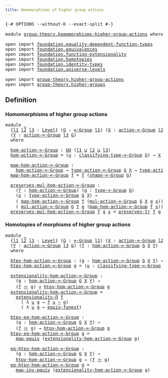 ```yaml
---
title: Homomorphisms of higher group actions
---
```


<pre class="Agda"><a id="63" class="Symbol">{-#</a> <a id="67" class="Keyword">OPTIONS</a> <a id="75" class="Pragma">--without-K</a> <a id="87" class="Pragma">--exact-split</a> <a id="101" class="Symbol">#-}</a>

<a id="106" class="Keyword">module</a> <a id="113" href="group-theory.homomorphisms-higher-group-actions.html" class="Module">group-theory.homomorphisms-higher-group-actions</a> <a id="161" class="Keyword">where</a>

<a id="168" class="Keyword">open</a> <a id="173" class="Keyword">import</a> <a id="180" href="foundation.equality-dependent-function-types.html" class="Module">foundation.equality-dependent-function-types</a>
<a id="225" class="Keyword">open</a> <a id="230" class="Keyword">import</a> <a id="237" href="foundation.equivalences.html" class="Module">foundation.equivalences</a>
<a id="261" class="Keyword">open</a> <a id="266" class="Keyword">import</a> <a id="273" href="foundation.function-extensionality.html" class="Module">foundation.function-extensionality</a>
<a id="308" class="Keyword">open</a> <a id="313" class="Keyword">import</a> <a id="320" href="foundation.homotopies.html" class="Module">foundation.homotopies</a>
<a id="342" class="Keyword">open</a> <a id="347" class="Keyword">import</a> <a id="354" href="foundation.identity-types.html" class="Module">foundation.identity-types</a>
<a id="380" class="Keyword">open</a> <a id="385" class="Keyword">import</a> <a id="392" href="foundation.universe-levels.html" class="Module">foundation.universe-levels</a>

<a id="420" class="Keyword">open</a> <a id="425" class="Keyword">import</a> <a id="432" href="group-theory.higher-group-actions.html" class="Module">group-theory.higher-group-actions</a>
<a id="466" class="Keyword">open</a> <a id="471" class="Keyword">import</a> <a id="478" href="group-theory.higher-groups.html" class="Module">group-theory.higher-groups</a>
</pre>
## Definition

### Homomorphisms of higher group actions

<pre class="Agda"><a id="576" class="Keyword">module</a> <a id="583" href="group-theory.homomorphisms-higher-group-actions.html#583" class="Module">_</a>
  <a id="587" class="Symbol">{</a><a id="588" href="group-theory.homomorphisms-higher-group-actions.html#588" class="Bound">l1</a> <a id="591" href="group-theory.homomorphisms-higher-group-actions.html#591" class="Bound">l2</a> <a id="594" href="group-theory.homomorphisms-higher-group-actions.html#594" class="Bound">l3</a> <a id="597" class="Symbol">:</a> <a id="599" href="Agda.Primitive.html#597" class="Postulate">Level</a><a id="604" class="Symbol">}</a> <a id="606" class="Symbol">(</a><a id="607" href="group-theory.homomorphisms-higher-group-actions.html#607" class="Bound">G</a> <a id="609" class="Symbol">:</a> <a id="611" href="group-theory.higher-groups.html#1626" class="Function">∞-Group</a> <a id="619" href="group-theory.homomorphisms-higher-group-actions.html#588" class="Bound">l1</a><a id="621" class="Symbol">)</a> <a id="623" class="Symbol">(</a><a id="624" href="group-theory.homomorphisms-higher-group-actions.html#624" class="Bound">X</a> <a id="626" class="Symbol">:</a> <a id="628" href="group-theory.higher-group-actions.html#367" class="Function">action-∞-Group</a> <a id="643" href="group-theory.homomorphisms-higher-group-actions.html#591" class="Bound">l2</a> <a id="646" href="group-theory.homomorphisms-higher-group-actions.html#607" class="Bound">G</a><a id="647" class="Symbol">)</a>
  <a id="651" class="Symbol">(</a><a id="652" href="group-theory.homomorphisms-higher-group-actions.html#652" class="Bound">Y</a> <a id="654" class="Symbol">:</a> <a id="656" href="group-theory.higher-group-actions.html#367" class="Function">action-∞-Group</a> <a id="671" href="group-theory.homomorphisms-higher-group-actions.html#594" class="Bound">l3</a> <a id="674" href="group-theory.homomorphisms-higher-group-actions.html#607" class="Bound">G</a><a id="675" class="Symbol">)</a>
  <a id="679" class="Keyword">where</a>

  <a id="688" href="group-theory.homomorphisms-higher-group-actions.html#688" class="Function">hom-action-∞-Group</a> <a id="707" class="Symbol">:</a> <a id="709" href="foundation-core.universe-levels.html#235" class="Primitive">UU</a> <a id="712" class="Symbol">(</a><a id="713" href="group-theory.homomorphisms-higher-group-actions.html#588" class="Bound">l1</a> <a id="716" href="Agda.Primitive.html#810" class="Primitive Operator">⊔</a> <a id="718" href="group-theory.homomorphisms-higher-group-actions.html#591" class="Bound">l2</a> <a id="721" href="Agda.Primitive.html#810" class="Primitive Operator">⊔</a> <a id="723" href="group-theory.homomorphisms-higher-group-actions.html#594" class="Bound">l3</a><a id="725" class="Symbol">)</a>
  <a id="729" href="group-theory.homomorphisms-higher-group-actions.html#688" class="Function">hom-action-∞-Group</a> <a id="748" class="Symbol">=</a> <a id="750" class="Symbol">(</a><a id="751" href="group-theory.homomorphisms-higher-group-actions.html#751" class="Bound">u</a> <a id="753" class="Symbol">:</a> <a id="755" href="group-theory.higher-groups.html#1885" class="Function">classifying-type-∞-Group</a> <a id="780" href="group-theory.homomorphisms-higher-group-actions.html#607" class="Bound">G</a><a id="781" class="Symbol">)</a> <a id="783" class="Symbol">→</a> <a id="785" href="group-theory.homomorphisms-higher-group-actions.html#624" class="Bound">X</a> <a id="787" href="group-theory.homomorphisms-higher-group-actions.html#751" class="Bound">u</a> <a id="789" class="Symbol">→</a> <a id="791" href="group-theory.homomorphisms-higher-group-actions.html#652" class="Bound">Y</a> <a id="793" href="group-theory.homomorphisms-higher-group-actions.html#751" class="Bound">u</a>

  <a id="798" href="group-theory.homomorphisms-higher-group-actions.html#798" class="Function">map-hom-action-∞-Group</a> <a id="821" class="Symbol">:</a>
    <a id="827" href="group-theory.homomorphisms-higher-group-actions.html#688" class="Function">hom-action-∞-Group</a> <a id="846" class="Symbol">→</a> <a id="848" href="group-theory.higher-group-actions.html#588" class="Function">type-action-∞-Group</a> <a id="868" href="group-theory.homomorphisms-higher-group-actions.html#607" class="Bound">G</a> <a id="870" href="group-theory.homomorphisms-higher-group-actions.html#624" class="Bound">X</a> <a id="872" class="Symbol">→</a> <a id="874" href="group-theory.higher-group-actions.html#588" class="Function">type-action-∞-Group</a> <a id="894" href="group-theory.homomorphisms-higher-group-actions.html#607" class="Bound">G</a> <a id="896" href="group-theory.homomorphisms-higher-group-actions.html#652" class="Bound">Y</a>
  <a id="900" href="group-theory.homomorphisms-higher-group-actions.html#798" class="Function">map-hom-action-∞-Group</a> <a id="923" href="group-theory.homomorphisms-higher-group-actions.html#923" class="Bound">f</a> <a id="925" class="Symbol">=</a> <a id="927" href="group-theory.homomorphisms-higher-group-actions.html#923" class="Bound">f</a> <a id="929" class="Symbol">(</a><a id="930" href="group-theory.higher-groups.html#2004" class="Function">shape-∞-Group</a> <a id="944" href="group-theory.homomorphisms-higher-group-actions.html#607" class="Bound">G</a><a id="945" class="Symbol">)</a>

  <a id="950" href="group-theory.homomorphisms-higher-group-actions.html#950" class="Function">preserves-mul-hom-action-∞-Group</a> <a id="983" class="Symbol">:</a>
    <a id="989" class="Symbol">(</a><a id="990" href="group-theory.homomorphisms-higher-group-actions.html#990" class="Bound">f</a> <a id="992" class="Symbol">:</a> <a id="994" href="group-theory.homomorphisms-higher-group-actions.html#688" class="Function">hom-action-∞-Group</a><a id="1012" class="Symbol">)</a> <a id="1014" class="Symbol">(</a><a id="1015" href="group-theory.homomorphisms-higher-group-actions.html#1015" class="Bound">g</a> <a id="1017" class="Symbol">:</a> <a id="1019" href="group-theory.higher-groups.html#2808" class="Function">type-∞-Group</a> <a id="1032" href="group-theory.homomorphisms-higher-group-actions.html#607" class="Bound">G</a><a id="1033" class="Symbol">)</a>
    <a id="1039" class="Symbol">(</a><a id="1040" href="group-theory.homomorphisms-higher-group-actions.html#1040" class="Bound">x</a> <a id="1042" class="Symbol">:</a> <a id="1044" href="group-theory.higher-group-actions.html#588" class="Function">type-action-∞-Group</a> <a id="1064" href="group-theory.homomorphisms-higher-group-actions.html#607" class="Bound">G</a> <a id="1066" href="group-theory.homomorphisms-higher-group-actions.html#624" class="Bound">X</a><a id="1067" class="Symbol">)</a> <a id="1069" class="Symbol">→</a>
    <a id="1075" class="Symbol">(</a> <a id="1077" href="group-theory.homomorphisms-higher-group-actions.html#798" class="Function">map-hom-action-∞-Group</a> <a id="1100" href="group-theory.homomorphisms-higher-group-actions.html#990" class="Bound">f</a> <a id="1102" class="Symbol">(</a><a id="1103" href="group-theory.higher-group-actions.html#663" class="Function">mul-action-∞-Group</a> <a id="1122" href="group-theory.homomorphisms-higher-group-actions.html#607" class="Bound">G</a> <a id="1124" href="group-theory.homomorphisms-higher-group-actions.html#624" class="Bound">X</a> <a id="1126" href="group-theory.homomorphisms-higher-group-actions.html#1015" class="Bound">g</a> <a id="1128" href="group-theory.homomorphisms-higher-group-actions.html#1040" class="Bound">x</a><a id="1129" class="Symbol">))</a> <a id="1132" href="foundation-core.identity-types.html#1865" class="Function Operator">＝</a>
    <a id="1138" class="Symbol">(</a> <a id="1140" href="group-theory.higher-group-actions.html#663" class="Function">mul-action-∞-Group</a> <a id="1159" href="group-theory.homomorphisms-higher-group-actions.html#607" class="Bound">G</a> <a id="1161" href="group-theory.homomorphisms-higher-group-actions.html#652" class="Bound">Y</a> <a id="1163" href="group-theory.homomorphisms-higher-group-actions.html#1015" class="Bound">g</a> <a id="1165" class="Symbol">(</a><a id="1166" href="group-theory.homomorphisms-higher-group-actions.html#798" class="Function">map-hom-action-∞-Group</a> <a id="1189" href="group-theory.homomorphisms-higher-group-actions.html#990" class="Bound">f</a> <a id="1191" href="group-theory.homomorphisms-higher-group-actions.html#1040" class="Bound">x</a><a id="1192" class="Symbol">))</a>
  <a id="1197" href="group-theory.homomorphisms-higher-group-actions.html#950" class="Function">preserves-mul-hom-action-∞-Group</a> <a id="1230" href="group-theory.homomorphisms-higher-group-actions.html#1230" class="Bound">f</a> <a id="1232" href="group-theory.homomorphisms-higher-group-actions.html#1232" class="Bound">g</a> <a id="1234" href="group-theory.homomorphisms-higher-group-actions.html#1234" class="Bound">x</a> <a id="1236" class="Symbol">=</a> <a id="1238" href="foundation-core.identity-types.html#6972" class="Function">preserves-tr</a> <a id="1251" href="group-theory.homomorphisms-higher-group-actions.html#1230" class="Bound">f</a> <a id="1253" href="group-theory.homomorphisms-higher-group-actions.html#1232" class="Bound">g</a> <a id="1255" href="group-theory.homomorphisms-higher-group-actions.html#1234" class="Bound">x</a>
</pre>
### Homotopies of morphisms of higher group actions

<pre class="Agda"><a id="1323" class="Keyword">module</a> <a id="1330" href="group-theory.homomorphisms-higher-group-actions.html#1330" class="Module">_</a>
  <a id="1334" class="Symbol">{</a><a id="1335" href="group-theory.homomorphisms-higher-group-actions.html#1335" class="Bound">l1</a> <a id="1338" href="group-theory.homomorphisms-higher-group-actions.html#1338" class="Bound">l2</a> <a id="1341" href="group-theory.homomorphisms-higher-group-actions.html#1341" class="Bound">l3</a> <a id="1344" class="Symbol">:</a> <a id="1346" href="Agda.Primitive.html#597" class="Postulate">Level</a><a id="1351" class="Symbol">}</a> <a id="1353" class="Symbol">(</a><a id="1354" href="group-theory.homomorphisms-higher-group-actions.html#1354" class="Bound">G</a> <a id="1356" class="Symbol">:</a> <a id="1358" href="group-theory.higher-groups.html#1626" class="Function">∞-Group</a> <a id="1366" href="group-theory.homomorphisms-higher-group-actions.html#1335" class="Bound">l1</a><a id="1368" class="Symbol">)</a> <a id="1370" class="Symbol">(</a><a id="1371" href="group-theory.homomorphisms-higher-group-actions.html#1371" class="Bound">X</a> <a id="1373" class="Symbol">:</a> <a id="1375" href="group-theory.higher-group-actions.html#367" class="Function">action-∞-Group</a> <a id="1390" href="group-theory.homomorphisms-higher-group-actions.html#1338" class="Bound">l2</a> <a id="1393" href="group-theory.homomorphisms-higher-group-actions.html#1354" class="Bound">G</a><a id="1394" class="Symbol">)</a>
  <a id="1398" class="Symbol">(</a><a id="1399" href="group-theory.homomorphisms-higher-group-actions.html#1399" class="Bound">Y</a> <a id="1401" class="Symbol">:</a> <a id="1403" href="group-theory.higher-group-actions.html#367" class="Function">action-∞-Group</a> <a id="1418" href="group-theory.homomorphisms-higher-group-actions.html#1341" class="Bound">l3</a> <a id="1421" href="group-theory.homomorphisms-higher-group-actions.html#1354" class="Bound">G</a><a id="1422" class="Symbol">)</a> <a id="1424" class="Symbol">(</a><a id="1425" href="group-theory.homomorphisms-higher-group-actions.html#1425" class="Bound">f</a> <a id="1427" class="Symbol">:</a> <a id="1429" href="group-theory.homomorphisms-higher-group-actions.html#688" class="Function">hom-action-∞-Group</a> <a id="1448" href="group-theory.homomorphisms-higher-group-actions.html#1354" class="Bound">G</a> <a id="1450" href="group-theory.homomorphisms-higher-group-actions.html#1371" class="Bound">X</a> <a id="1452" href="group-theory.homomorphisms-higher-group-actions.html#1399" class="Bound">Y</a><a id="1453" class="Symbol">)</a>
  <a id="1457" class="Keyword">where</a>

  <a id="1466" href="group-theory.homomorphisms-higher-group-actions.html#1466" class="Function">htpy-hom-action-∞-Group</a> <a id="1490" class="Symbol">:</a> <a id="1492" class="Symbol">(</a><a id="1493" href="group-theory.homomorphisms-higher-group-actions.html#1493" class="Bound">g</a> <a id="1495" class="Symbol">:</a> <a id="1497" href="group-theory.homomorphisms-higher-group-actions.html#688" class="Function">hom-action-∞-Group</a> <a id="1516" href="group-theory.homomorphisms-higher-group-actions.html#1354" class="Bound">G</a> <a id="1518" href="group-theory.homomorphisms-higher-group-actions.html#1371" class="Bound">X</a> <a id="1520" href="group-theory.homomorphisms-higher-group-actions.html#1399" class="Bound">Y</a><a id="1521" class="Symbol">)</a> <a id="1523" class="Symbol">→</a> <a id="1525" href="foundation-core.universe-levels.html#235" class="Primitive">UU</a> <a id="1528" class="Symbol">(</a><a id="1529" href="group-theory.homomorphisms-higher-group-actions.html#1335" class="Bound">l1</a> <a id="1532" href="Agda.Primitive.html#810" class="Primitive Operator">⊔</a> <a id="1534" href="group-theory.homomorphisms-higher-group-actions.html#1338" class="Bound">l2</a> <a id="1537" href="Agda.Primitive.html#810" class="Primitive Operator">⊔</a> <a id="1539" href="group-theory.homomorphisms-higher-group-actions.html#1341" class="Bound">l3</a><a id="1541" class="Symbol">)</a>
  <a id="1545" href="group-theory.homomorphisms-higher-group-actions.html#1466" class="Function">htpy-hom-action-∞-Group</a> <a id="1569" href="group-theory.homomorphisms-higher-group-actions.html#1569" class="Bound">g</a> <a id="1571" class="Symbol">=</a> <a id="1573" class="Symbol">(</a><a id="1574" href="group-theory.homomorphisms-higher-group-actions.html#1574" class="Bound">u</a> <a id="1576" class="Symbol">:</a> <a id="1578" href="group-theory.higher-groups.html#1885" class="Function">classifying-type-∞-Group</a> <a id="1603" href="group-theory.homomorphisms-higher-group-actions.html#1354" class="Bound">G</a><a id="1604" class="Symbol">)</a> <a id="1606" class="Symbol">→</a> <a id="1608" class="Symbol">(</a><a id="1609" href="group-theory.homomorphisms-higher-group-actions.html#1425" class="Bound">f</a> <a id="1611" href="group-theory.homomorphisms-higher-group-actions.html#1574" class="Bound">u</a><a id="1612" class="Symbol">)</a> <a id="1614" href="foundation-core.homotopies.html#1249" class="Function Operator">~</a> <a id="1616" class="Symbol">(</a><a id="1617" href="group-theory.homomorphisms-higher-group-actions.html#1569" class="Bound">g</a> <a id="1619" href="group-theory.homomorphisms-higher-group-actions.html#1574" class="Bound">u</a><a id="1620" class="Symbol">)</a>

  <a id="1625" href="group-theory.homomorphisms-higher-group-actions.html#1625" class="Function">extensionality-hom-action-∞-Group</a> <a id="1659" class="Symbol">:</a>
    <a id="1665" class="Symbol">(</a><a id="1666" href="group-theory.homomorphisms-higher-group-actions.html#1666" class="Bound">g</a> <a id="1668" class="Symbol">:</a> <a id="1670" href="group-theory.homomorphisms-higher-group-actions.html#688" class="Function">hom-action-∞-Group</a> <a id="1689" href="group-theory.homomorphisms-higher-group-actions.html#1354" class="Bound">G</a> <a id="1691" href="group-theory.homomorphisms-higher-group-actions.html#1371" class="Bound">X</a> <a id="1693" href="group-theory.homomorphisms-higher-group-actions.html#1399" class="Bound">Y</a><a id="1694" class="Symbol">)</a> <a id="1696" class="Symbol">→</a>
    <a id="1702" class="Symbol">(</a><a id="1703" href="group-theory.homomorphisms-higher-group-actions.html#1425" class="Bound">f</a> <a id="1705" href="foundation-core.identity-types.html#1865" class="Function Operator">＝</a> <a id="1707" href="group-theory.homomorphisms-higher-group-actions.html#1666" class="Bound">g</a><a id="1708" class="Symbol">)</a> <a id="1710" href="foundation-core.equivalences.html#1621" class="Function Operator">≃</a> <a id="1712" href="group-theory.homomorphisms-higher-group-actions.html#1466" class="Function">htpy-hom-action-∞-Group</a> <a id="1736" href="group-theory.homomorphisms-higher-group-actions.html#1666" class="Bound">g</a>
  <a id="1740" href="group-theory.homomorphisms-higher-group-actions.html#1625" class="Function">extensionality-hom-action-∞-Group</a> <a id="1774" class="Symbol">=</a>
    <a id="1780" href="foundation.equality-dependent-function-types.html#2224" class="Function">extensionality-Π</a> <a id="1797" href="group-theory.homomorphisms-higher-group-actions.html#1425" class="Bound">f</a>
      <a id="1805" class="Symbol">(</a> <a id="1807" class="Symbol">λ</a> <a id="1809" href="group-theory.homomorphisms-higher-group-actions.html#1809" class="Bound">u</a> <a id="1811" href="group-theory.homomorphisms-higher-group-actions.html#1811" class="Bound">g</a> <a id="1813" class="Symbol">→</a> <a id="1815" href="group-theory.homomorphisms-higher-group-actions.html#1425" class="Bound">f</a> <a id="1817" href="group-theory.homomorphisms-higher-group-actions.html#1809" class="Bound">u</a> <a id="1819" href="foundation-core.homotopies.html#1249" class="Function Operator">~</a> <a id="1821" href="group-theory.homomorphisms-higher-group-actions.html#1811" class="Bound">g</a><a id="1822" class="Symbol">)</a>
      <a id="1830" class="Symbol">(</a> <a id="1832" class="Symbol">λ</a> <a id="1834" href="group-theory.homomorphisms-higher-group-actions.html#1834" class="Bound">u</a> <a id="1836" href="group-theory.homomorphisms-higher-group-actions.html#1836" class="Bound">g</a> <a id="1838" class="Symbol">→</a> <a id="1840" href="foundation-core.function-extensionality.html#1301" class="Function">equiv-funext</a><a id="1852" class="Symbol">)</a>

  <a id="1857" href="group-theory.homomorphisms-higher-group-actions.html#1857" class="Function">htpy-eq-hom-action-∞-Group</a> <a id="1884" class="Symbol">:</a>
    <a id="1890" class="Symbol">(</a><a id="1891" href="group-theory.homomorphisms-higher-group-actions.html#1891" class="Bound">g</a> <a id="1893" class="Symbol">:</a> <a id="1895" href="group-theory.homomorphisms-higher-group-actions.html#688" class="Function">hom-action-∞-Group</a> <a id="1914" href="group-theory.homomorphisms-higher-group-actions.html#1354" class="Bound">G</a> <a id="1916" href="group-theory.homomorphisms-higher-group-actions.html#1371" class="Bound">X</a> <a id="1918" href="group-theory.homomorphisms-higher-group-actions.html#1399" class="Bound">Y</a><a id="1919" class="Symbol">)</a> <a id="1921" class="Symbol">→</a>
    <a id="1927" class="Symbol">(</a><a id="1928" href="group-theory.homomorphisms-higher-group-actions.html#1425" class="Bound">f</a> <a id="1930" href="foundation-core.identity-types.html#1865" class="Function Operator">＝</a> <a id="1932" href="group-theory.homomorphisms-higher-group-actions.html#1891" class="Bound">g</a><a id="1933" class="Symbol">)</a> <a id="1935" class="Symbol">→</a> <a id="1937" href="group-theory.homomorphisms-higher-group-actions.html#1466" class="Function">htpy-hom-action-∞-Group</a> <a id="1961" href="group-theory.homomorphisms-higher-group-actions.html#1891" class="Bound">g</a>
  <a id="1965" href="group-theory.homomorphisms-higher-group-actions.html#1857" class="Function">htpy-eq-hom-action-∞-Group</a> <a id="1992" href="group-theory.homomorphisms-higher-group-actions.html#1992" class="Bound">g</a> <a id="1994" class="Symbol">=</a>
    <a id="2000" href="foundation-core.equivalences.html#1821" class="Function">map-equiv</a> <a id="2010" class="Symbol">(</a><a id="2011" href="group-theory.homomorphisms-higher-group-actions.html#1625" class="Function">extensionality-hom-action-∞-Group</a> <a id="2045" href="group-theory.homomorphisms-higher-group-actions.html#1992" class="Bound">g</a><a id="2046" class="Symbol">)</a>

  <a id="2051" href="group-theory.homomorphisms-higher-group-actions.html#2051" class="Function">eq-htpy-hom-action-∞-Group</a> <a id="2078" class="Symbol">:</a>
    <a id="2084" class="Symbol">(</a><a id="2085" href="group-theory.homomorphisms-higher-group-actions.html#2085" class="Bound">g</a> <a id="2087" class="Symbol">:</a> <a id="2089" href="group-theory.homomorphisms-higher-group-actions.html#688" class="Function">hom-action-∞-Group</a> <a id="2108" href="group-theory.homomorphisms-higher-group-actions.html#1354" class="Bound">G</a> <a id="2110" href="group-theory.homomorphisms-higher-group-actions.html#1371" class="Bound">X</a> <a id="2112" href="group-theory.homomorphisms-higher-group-actions.html#1399" class="Bound">Y</a><a id="2113" class="Symbol">)</a> <a id="2115" class="Symbol">→</a>
    <a id="2121" href="group-theory.homomorphisms-higher-group-actions.html#1466" class="Function">htpy-hom-action-∞-Group</a> <a id="2145" href="group-theory.homomorphisms-higher-group-actions.html#2085" class="Bound">g</a> <a id="2147" class="Symbol">→</a> <a id="2149" class="Symbol">(</a><a id="2150" href="group-theory.homomorphisms-higher-group-actions.html#1425" class="Bound">f</a> <a id="2152" href="foundation-core.identity-types.html#1865" class="Function Operator">＝</a> <a id="2154" href="group-theory.homomorphisms-higher-group-actions.html#2085" class="Bound">g</a><a id="2155" class="Symbol">)</a>
  <a id="2159" href="group-theory.homomorphisms-higher-group-actions.html#2051" class="Function">eq-htpy-hom-action-∞-Group</a> <a id="2186" href="group-theory.homomorphisms-higher-group-actions.html#2186" class="Bound">g</a> <a id="2188" class="Symbol">=</a>
    <a id="2194" href="foundation-core.equivalences.html#5036" class="Function">map-inv-equiv</a> <a id="2208" class="Symbol">(</a><a id="2209" href="group-theory.homomorphisms-higher-group-actions.html#1625" class="Function">extensionality-hom-action-∞-Group</a> <a id="2243" href="group-theory.homomorphisms-higher-group-actions.html#2186" class="Bound">g</a><a id="2244" class="Symbol">)</a>
</pre>